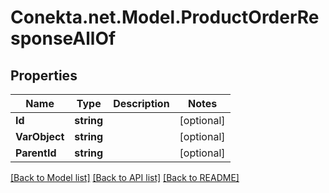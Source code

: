 # Conekta.net.Model.ProductOrderResponseAllOf

## Properties

Name | Type | Description | Notes
------------ | ------------- | ------------- | -------------
**Id** | **string** |  | [optional] 
**VarObject** | **string** |  | [optional] 
**ParentId** | **string** |  | [optional] 

[[Back to Model list]](../README.md#documentation-for-models) [[Back to API list]](../README.md#documentation-for-api-endpoints) [[Back to README]](../README.md)

